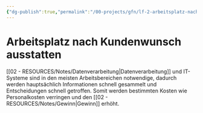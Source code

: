```yaml
---
{"dg-publish":true,"permalink":"/00-projects/gfn/lf-2-arbeitsplatz-nach-kundenwunsch-ausstatten/","tags":["gfn","LF2","inProgress","publish"],"noteIcon":""}
---
```


# Arbeitsplatz nach Kundenwunsch ausstatten

[[02 - RESOURCES/Notes/Datenverarbeitung\|Datenverarbeitung]] und IT-Systeme sind in den meisten Arbeitsbereichen notwendige, dadurch werden hauptsächlich Informationen schnell gesammelt und Entscheidungen schnell getroffen. Somit werden bestimmten Kosten wie Personalkosten verringen und den [[02 - RESOURCES/Notes/Gewinn\|Gewinn]] erhöht. 

